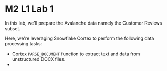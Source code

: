 # M2 L1 Lab 1

In this lab, we'll prepare the Avalanche data namely the Customer Reviews subset.

Here, we're leveraging Snowflake Cortex to perform the following data processing tasks:
- Cortex `PARSE_DOCUMENT` function to extract text and data from unstructured DOCX files.
- 
